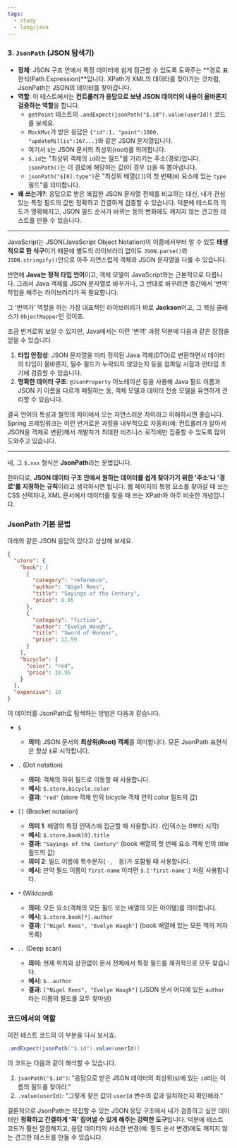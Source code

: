 ```yaml
---
tags:
  - study
  - lang/java
---
```

### 3. `JsonPath` (JSON 탐색기)

*   **정체**: JSON 구조 안에서 특정 데이터에 쉽게 접근할 수 있도록 도와주는 **경로 표현식(Path Expression)**입니다. XPath가 XML의 데이터를 찾아가는 것처럼, JsonPath는 JSON의 데이터를 찾아갑니다.
*   **역할**: 이 테스트에서는 **컨트롤러가 응답으로 보낸 JSON 데이터의 내용이 올바른지 검증하는 역할**을 합니다.
    *   `getPoint` 테스트의 `.andExpect(jsonPath("$.id").value(userId))` 코드를 보세요.
    *   `MockMvc`가 받은 응답은 `{"id":1, "point":1000, "updateMillis":167...}`와 같은 JSON 문자열입니다.
    *   여기서 `$`는 JSON 문서의 최상위(root)를 의미합니다.
    *   `$.id`는 "최상위 객체의 `id`라는 필드"를 가리키는 주소(경로)입니다. `jsonPath()`는 이 경로에 해당하는 값(이 경우 `1`)을 쏙 뽑아냅니다.
    *   `jsonPath("$[0].type")`은 "최상위 배열(`[]`)의 첫 번째(`0`) 요소에 있는 `type` 필드"를 의미합니다.
*   **왜 쓰는가?**: 응답으로 받은 복잡한 JSON 문자열 전체를 비교하는 대신, 내가 관심 있는 특정 필드의 값만 정확하고 간결하게 검증할 수 있습니다. 덕분에 테스트의 의도가 명확해지고, JSON 필드 순서가 바뀌는 등의 변화에도 깨지지 않는 견고한 테스트를 만들 수 있습니다.


---
JavaScript는 JSON(JavaScript Object Notation)이 이름에서부터 알 수 있듯 **태생적으로 한 식구**이기 때문에 별도의 라이브러리 없이도 `JSON.parse()`와 `JSON.stringify()`만으로 아주 자연스럽게 객체와 JSON 문자열을 다룰 수 있습니다.

반면에 **Java는 정적 타입 언어**이고, 객체 모델이 JavaScript와는 근본적으로 다릅니다. 그래서 Java 객체를 JSON 문자열로 바꾸거나, 그 반대로 바꾸려면 중간에서 '번역' 작업을 해주는 라이브러리가 꼭 필요합니다.

그 '번역가' 역할을 하는 가장 대표적인 라이브러리가 바로 **Jackson**이고, 그 핵심 클래스가 `ObjectMapper`인 것이죠.

조금 번거로워 보일 수 있지만, Java에서는 이런 '번역' 과정 덕분에 다음과 같은 장점을 얻을 수 있습니다.

1.  **타입 안정성**: JSON 문자열을 미리 정의된 Java 객체(DTO)로 변환하면서 데이터의 타입이 올바른지, 필수 필드가 누락되지 않았는지 등을 컴파일 시점과 런타임 초기에 검증할 수 있습니다.
2.  **명확한 데이터 구조**: `@JsonProperty` 어노테이션 등을 사용해 Java 필드 이름과 JSON 키 이름을 다르게 매핑하는 등, 객체 모델과 데이터 전송 모델을 유연하게 관리할 수 있습니다.

결국 언어의 특성과 철학의 차이에서 오는 자연스러운 차이라고 이해하시면 좋습니다. Spring 프레임워크는 이런 번거로운 과정을 내부적으로 자동화(예: 컨트롤러가 알아서 JSON을 객체로 변환)해서 개발자가 최대한 비즈니스 로직에만 집중할 수 있도록 많이 도와주고 있습니다.

---
네, 그 `$.xxx` 형식은 **JsonPath**라는 문법입니다.

한마디로, **JSON 데이터 구조 안에서 원하는 데이터를 쉽게 찾아가기 위한 '주소'나 '경로'를 지정하는 규칙**이라고 생각하시면 됩니다. 웹 페이지의 특정 요소를 찾아갈 때 쓰는 CSS 선택자나, XML 문서에서 데이터를 찾을 때 쓰는 XPath와 아주 비슷한 개념입니다.

### JsonPath 기본 문법

아래와 같은 JSON 응답이 있다고 상상해 보세요.

```json
{
  "store": {
    "book": [
      {
        "category": "reference",
        "author": "Nigel Rees",
        "title": "Sayings of the Century",
        "price": 8.95
      },
      {
        "category": "fiction",
        "author": "Evelyn Waugh",
        "title": "Sword of Honour",
        "price": 12.99
      }
    ],
    "bicycle": {
      "color": "red",
      "price": 19.95
    }
  },
  "expensive": 10
}
```

이 데이터를 JsonPath로 탐색하는 방법은 다음과 같습니다.

*   `$`
    *   **의미**: JSON 문서의 **최상위(Root) 객체**를 의미합니다. 모든 JsonPath 표현식은 항상 `$`로 시작합니다.

*   `.` (Dot notation)
    *   **의미**: 객체의 하위 필드로 이동할 때 사용합니다.
    *   **예시**: `$.store.bicycle.color`
    *   **결과**: `"red"` (store 객체 안의 bicycle 객체 안의 color 필드의 값)

*   `[]` (Bracket notation)
    *   **의미 1**: 배열의 특정 인덱스에 접근할 때 사용합니다. (인덱스는 0부터 시작)
    *   **예시**: `$.store.book[0].title`
    *   **결과**: `"Sayings of the Century"` (book 배열의 첫 번째 요소 객체 안의 title 필드의 값)
    *   **의미 2**: 필드 이름에 특수문자( `-`, ` ` 등)가 포함될 때 사용합니다.
    *   **예시**: 만약 필드 이름이 `first-name` 이라면 `$.['first-name']` 처럼 사용합니다.

*   `*` (Wildcard)
    *   **의미**: 모든 요소(객체의 모든 필드 또는 배열의 모든 아이템)를 의미합니다.
    *   **예시**: `$.store.book[*].author`
    *   **결과**: `["Nigel Rees", "Evelyn Waugh"]` (book 배열에 있는 모든 책의 저자 목록)

*   `..` (Deep scan)
    *   **의미**: 현재 위치와 상관없이 문서 전체에서 특정 필드를 재귀적으로 모두 찾습니다.
    *   **예시**: `$..author`
    *   **결과**: `["Nigel Rees", "Evelyn Waugh"]` (JSON 문서 어디에 있든 `author`라는 이름의 필드를 모두 찾아냄)

### 코드에서의 역할

이전 테스트 코드의 이 부분을 다시 보시죠.

```java
.andExpect(jsonPath("$.id").value(userId))
```

이 코드는 다음과 같이 해석할 수 있습니다.

1.  `jsonPath("$.id")`: "응답으로 받은 JSON 데이터의 최상위(`$`)에 있는 `id`라는 이름의 필드를 찾아라."
2.  `.value(userId)`: "그렇게 찾은 값이 `userId` 변수의 값과 일치하는지 확인해라."

결론적으로 JsonPath는 복잡할 수 있는 JSON 응답 구조에서 내가 검증하고 싶은 데이터만 **정확하고 간결하게 '콕' 집어낼 수 있게 해주는 강력한 도구**입니다. 덕분에 테스트 코드가 훨씬 깔끔해지고, 응답 데이터의 사소한 변경(예: 필드 순서 변경)에도 깨지지 않는 견고한 테스트를 만들 수 있습니다.